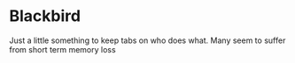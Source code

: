 # Blackbird

Just a little something to keep tabs on who does what. Many seem to suffer from short term memory loss